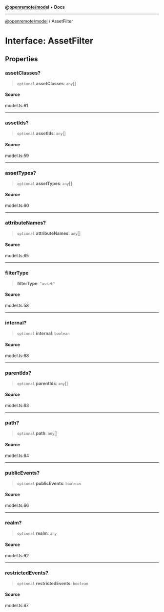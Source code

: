 [**@openremote/model**](../README.md) • **Docs**

***

[@openremote/model](../globals.md) / AssetFilter

# Interface: AssetFilter

## Properties

### assetClasses?

> `optional` **assetClasses**: `any`[]

#### Source

model.ts:61

***

### assetIds?

> `optional` **assetIds**: `any`[]

#### Source

model.ts:59

***

### assetTypes?

> `optional` **assetTypes**: `any`[]

#### Source

model.ts:60

***

### attributeNames?

> `optional` **attributeNames**: `any`[]

#### Source

model.ts:65

***

### filterType

> **filterType**: `"asset"`

#### Source

model.ts:58

***

### internal?

> `optional` **internal**: `boolean`

#### Source

model.ts:68

***

### parentIds?

> `optional` **parentIds**: `any`[]

#### Source

model.ts:63

***

### path?

> `optional` **path**: `any`[]

#### Source

model.ts:64

***

### publicEvents?

> `optional` **publicEvents**: `boolean`

#### Source

model.ts:66

***

### realm?

> `optional` **realm**: `any`

#### Source

model.ts:62

***

### restrictedEvents?

> `optional` **restrictedEvents**: `boolean`

#### Source

model.ts:67
